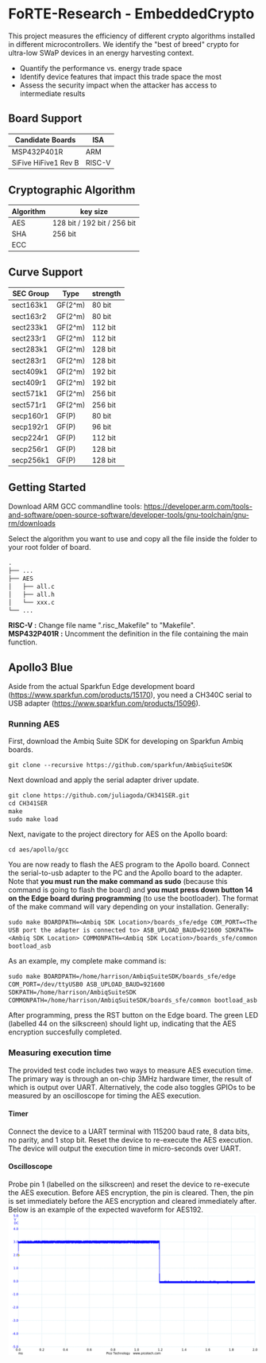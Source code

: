 # FoRTE-Research - EmbeddedCrypto

This project measures the efficiency of different crypto algorithms installed in different microcontrollers. We identify the "best of breed" crypto for ultra-low SWaP devices in an energy harvesting context.
- Quantify the performance vs. energy trade space
- Identify device features that impact this trade space the most
- Assess the security impact when the attacker has access to intermediate results

## Board Support 

Candidate Boards  | ISA
------------- | -------------
MSP432P401R  | ARM
SiFive HiFive1 Rev B  | RISC-V 

## Cryptographic Algorithm

Algorithm  | key size
------------- | -------------
AES  | 128 bit / 192 bit / 256 bit
SHA  | 256 bit
ECC  | 

## Curve Support

SEC Group | Type | strength
------------- | ------------- | -------------
sect163k1  | GF(2^m) | 80 bit
sect163r2  | GF(2^m) | 80 bit
sect233k1  | GF(2^m) | 112 bit
sect233r1  | GF(2^m) | 112 bit
sect283k1  | GF(2^m) | 128 bit
sect283r1  | GF(2^m) | 128 bit
sect409k1  | GF(2^m) | 192 bit
sect409r1  | GF(2^m) | 192 bit
sect571k1  | GF(2^m) | 256 bit
sect571r1  | GF(2^m) | 256 bit
secp160r1  | GF(P) | 80 bit
secp192r1  | GF(P) | 96 bit
secp224r1  | GF(P) | 112 bit
secp256r1  | GF(P) | 128 bit
secp256k1  | GF(P) | 128 bit

## Getting Started

Download ARM GCC commandline tools: https://developer.arm.com/tools-and-software/open-source-software/developer-tools/gnu-toolchain/gnu-rm/downloads

Select the algorithm you want to use and copy all the file inside the folder to your root folder of board.

    .
    ├── ...
    ├── AES                    
    │   ├── all.c          
    │   ├── all.h         
    │   └── xxx.c                
    └── ...

**RISC-V :**
Change file name ".risc_Makefile" to "Makefile".\
**MSP432P401R :**
Uncomment the definition in the file containing the main function.

## Apollo3 Blue
Aside from the actual Sparkfun Edge development board (https://www.sparkfun.com/products/15170), you need a CH340C serial to USB adapter (https://www.sparkfun.com/products/15096).

### Running AES
First, download the Ambiq Suite SDK for developing on Sparkfun Ambiq boards.
```
git clone --recursive https://github.com/sparkfun/AmbiqSuiteSDK
```

Next download and apply the serial adapter driver update.
```
git clone https://github.com/juliagoda/CH341SER.git
cd CH341SER
make
sudo make load
```

Next, navigate to the project directory for AES on the Apollo board:
```
cd aes/apollo/gcc
```

You are now ready to flash the AES program to the Apollo board.
Connect the serial-to-usb adapter to the PC and the Apollo board to the adapter.
Note that **you must run the make command as sudo** (because this command is going to flash the board) and **you must press down button 14 on the Edge board during programming** (to use the bootloader).
The format of the make command will vary depending on your installation. Generally:
```
sudo make BOARDPATH=<Ambiq SDK Location>/boards_sfe/edge COM_PORT=<The USB port the adapter is connected to> ASB_UPLOAD_BAUD=921600 SDKPATH=<Ambiq SDK Location> COMMONPATH=<Ambiq SDK Location>/boards_sfe/common bootload_asb
```
As an example, my complete make command is:
```
sudo make BOARDPATH=/home/harrison/AmbiqSuiteSDK/boards_sfe/edge COM_PORT=/dev/ttyUSB0 ASB_UPLOAD_BAUD=921600 SDKPATH=/home/harrison/AmbiqSuiteSDK COMMONPATH=/home/harrison/AmbiqSuiteSDK/boards_sfe/common bootload_asb
```

After programming, press the RST button on the Edge board. The green LED (labelled 44 on the silkscreen) should light up, indicating that the AES encryption succesfully completed.

### Measuring execution time
The provided test code includes two ways to measure AES execution time.
The primary way is through an on-chip 3MHz hardware timer, the result of which is output over UART.
Alternatively, the code also toggles GPIOs to be measured by an oscilloscope for timing the AES execution.

#### Timer
Connect the device to a UART terminal with 115200 baud rate, 8 data bits, no parity, and 1 stop bit.
Reset the device to re-execute the AES execution.
The device will output the execution time in micro-seconds over UART.

#### Oscilloscope
Probe pin 1 (labelled on the silkscreen) and reset the device to re-execute the AES execution.
Before AES encryption, the pin is cleared.
Then, the pin is set immediately before the AES encryption and cleared immediately after.
Below is an example of the expected waveform for AES192.
![AES192 Encryption Waveform](aes192apollo.png)


